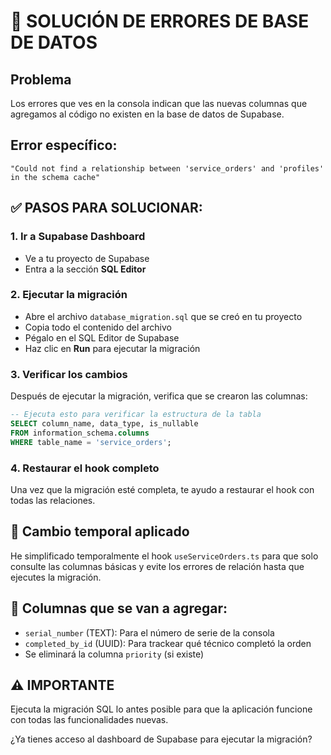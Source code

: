# 🚨 SOLUCIÓN DE ERRORES DE BASE DE DATOS

## Problema
Los errores que ves en la consola indican que las nuevas columnas que agregamos al código no existen en la base de datos de Supabase.

## Error específico:
```
"Could not find a relationship between 'service_orders' and 'profiles' in the schema cache"
```

## ✅ PASOS PARA SOLUCIONAR:

### 1. Ir a Supabase Dashboard
- Ve a tu proyecto de Supabase
- Entra a la sección **SQL Editor**

### 2. Ejecutar la migración
- Abre el archivo `database_migration.sql` que se creó en tu proyecto
- Copia todo el contenido del archivo
- Pégalo en el SQL Editor de Supabase
- Haz clic en **Run** para ejecutar la migración

### 3. Verificar los cambios
Después de ejecutar la migración, verifica que se crearon las columnas:
```sql
-- Ejecuta esto para verificar la estructura de la tabla
SELECT column_name, data_type, is_nullable 
FROM information_schema.columns 
WHERE table_name = 'service_orders';
```

### 4. Restaurar el hook completo
Una vez que la migración esté completa, te ayudo a restaurar el hook con todas las relaciones.

## 🔧 Cambio temporal aplicado
He simplificado temporalmente el hook `useServiceOrders.ts` para que solo consulte las columnas básicas y evite los errores de relación hasta que ejecutes la migración.

## 📝 Columnas que se van a agregar:
- `serial_number` (TEXT): Para el número de serie de la consola
- `completed_by_id` (UUID): Para trackear qué técnico completó la orden
- Se eliminará la columna `priority` (si existe)

## ⚠️ IMPORTANTE
Ejecuta la migración SQL lo antes posible para que la aplicación funcione con todas las funcionalidades nuevas.

¿Ya tienes acceso al dashboard de Supabase para ejecutar la migración?